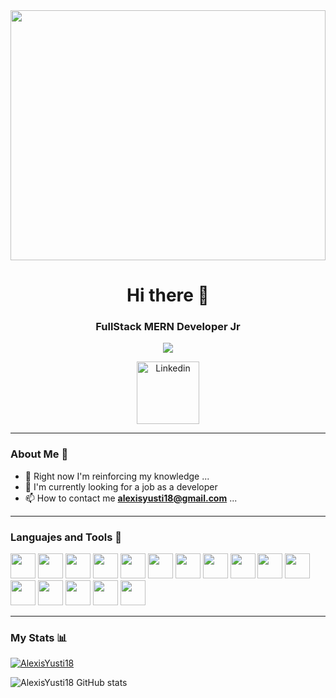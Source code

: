 <div id="header" align="center">
    <img src="https://media.giphy.com/media/bGgsc5mWoryfgKBx1u/giphy.gif" width="100%" height="400"/>
    <h1 align="center">Hi there 👋</h1>
    <h3 align="center">FullStack MERN Developer Jr</h3>
    <p align="center">
        <img align="center" src="https://profile-counter.glitch.me/AlexisYusti18/count.svg"/>
    </p>
</div>
<div align="center">
    <a href="https://www.linkedin.com/in/alexisyusti">
        <img src="https://blog.waalaxy.com/wp-content/uploads/2021/01/Linkedin-Logo-2048x1280.png" alt="Linkedin" width='100'>
    </a>
</div>

---
### About Me 🧑

- 🌱 Right now I'm reinforcing my knowledge ...
- 💬 I'm currently looking for a job as a developer
- 📫 How to contact me **alexisyusti18@gmail.com** ...
<!-- - 🌎 Website [name] (Link) -->

---

<div align="left">
    <h3>Languajes and Tools 🔨</h3>
    <img src="https://cdn-icons-png.flaticon.com/512/174/174854.png" alt="" width="40" height="40">
    <img src="https://icons.iconarchive.com/icons/martz90/hex/512/css-3-icon.png" alt="" width="40" height="40">
    <img src="https://cdn.icon-icons.com/icons2/2415/PNG/512/javascript_original_logo_icon_146455.png" alt="" width="40" height="40">
    <img src="https://upload.wikimedia.org/wikipedia/commons/thumb/b/b2/Bootstrap_logo.svg/602px-Bootstrap_logo.svg.png" alt="" width="40" height="40">
    <img src="https://seeklogo.com/images/G/google-fonts-logo-185D843C0C-seeklogo.com.png" alt="" width="40" height="40">
    <img src="https://cdn-icons-png.flaticon.com/512/103/103093.png" alt="" width="40" height="40">
    <img src="https://cdn-icons-png.flaticon.com/512/136/136525.png" alt="" width="40" height="40">
    <img src="https://upload.wikimedia.org/wikipedia/commons/thumb/a/a7/React-icon.svg/2300px-React-icon.svg.png" alt="" width="40" height="40">
    <img src="https://img.icons8.com/color/480/mongodb.png" alt="" width="40" height="40">
    <img src="https://w7.pngwing.com/pngs/925/447/png-transparent-express-js-node-js-javascript-mongodb-node-js-text-trademark-logo.png" alt="" width="40" height="40">
    <img src="https://cdn-icons-png.flaticon.com/512/919/919825.png" alt="" width="40" height="40">
    <img src="https://assets.stickpng.com/images/5848309bcef1014c0b5e4a9a.png" alt="" width="40" height="40">
    <img src="https://uxwing.com/wp-content/themes/uxwing/download/brands-and-social-media/postman-icon.png" alt="" width="40" height="40">
    <img src="https://cdn1.iconfinder.com/data/icons/soleicons-fill-vol-1/64/reactjs_javascript_library_atom_atomic_react-512.png" alt="" width="40" height="40">
    <img src="https://user-images.githubusercontent.com/8939680/57233884-20344080-6fe5-11e9-8df3-0df1282e1574.png" alt="" width="40" height="40">
    <img src="https://assets.stickpng.com/images/58480873cef1014c0b5e48ea.png" alt="" width="40" height="40">
    <!-- <img src="" alt="" width="40" height="40"> -->
</div>

---
### My Stats 📊

[![AlexisYusti18](https://github-readme-stats.vercel.app/api/top-langs/?username=AlexisYusti18&layout=compact)](https://github.com/anuraghazra/github-readme-stats)

![AlexisYusti18 GitHub stats](https://github-readme-stats.vercel.app/api?username=AlexisYusti18&show_icons=true&theme=radical)


